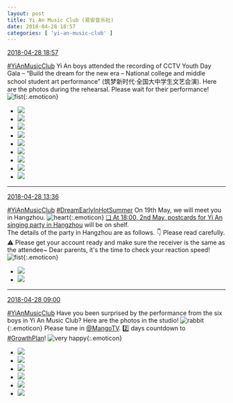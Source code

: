 ```yaml
---
layout: post
title: Yi An Music Club (易安音乐社)
date: 2018-04-28 18:57
categories: [ 'yi-an-music-club' ]
---
```


<div class="weibo-info">
  <a href="https://weibo.com/6094546964/GecI6eqfs">2018-04-28 18:57</a>
</div>

[#YiAnMusicClub](https://weibo.com/p/100808beae2e3e05b17b64f63ebedca39f19b2/super_index) Yi An boys attended the recording of CCTV Youth Day Gala – “Build the dream for the new era – National college and middle school student art performance” (筑梦新时代·全国大中学生文艺会演). Here are the photos during the rehearsal. Please wait for their performance! ![fist](https://img.t.sinajs.cn/t4/appstyle/expression/ext/normal/86/2018new_quantou_org.png){:.emoticon}

<!-- more -->

<ul class="weibo-pic-list-3">
  <li class="weibo-pic">
    <a href="http://wx3.sinaimg.cn/mw690/006Es64Aly1fqskkz81pmj31bh1z8b2a.jpg"><img src="http://wx3.sinaimg.cn/thumb150/006Es64Aly1fqskkz81pmj31bh1z8b2a.jpg"/></a>
  </li>
  <li class="weibo-pic">
    <a href="http://wx1.sinaimg.cn/mw690/006Es64Aly1fqskl0fp6dj31bh1z8x6p.jpg"><img src="http://wx1.sinaimg.cn/thumb150/006Es64Aly1fqskl0fp6dj31bh1z8x6p.jpg"/></a>
  </li>
  <li class="weibo-pic">
    <a href="http://wx2.sinaimg.cn/mw690/006Es64Aly1fqskl2c0ayj31bh1z8hdv.jpg"><img src="http://wx2.sinaimg.cn/thumb150/006Es64Aly1fqskl2c0ayj31bh1z8hdv.jpg"/></a>
  </li>
  <li class="weibo-pic">
    <a href="http://wx3.sinaimg.cn/mw690/006Es64Aly1fqskktsoqvj31bh1z81ky.jpg"><img src="http://wx3.sinaimg.cn/thumb150/006Es64Aly1fqskktsoqvj31bh1z81ky.jpg"/></a>
  </li>
  <li class="weibo-pic">
    <a href="http://wx3.sinaimg.cn/mw690/006Es64Aly1fqskl43xrrj31bh1z8u0x.jpg"><img src="http://wx3.sinaimg.cn/thumb150/006Es64Aly1fqskl43xrrj31bh1z8u0x.jpg"/></a>
  </li>
  <li class="weibo-pic">
    <a href="http://wx3.sinaimg.cn/mw690/006Es64Aly1fqskl68ztyj31bh1z8b2a.jpg"><img src="http://wx3.sinaimg.cn/thumb150/006Es64Aly1fqskl68ztyj31bh1z8b2a.jpg"/></a>
  </li>
  <li class="weibo-pic">
    <a href="http://wx1.sinaimg.cn/mw690/006Es64Aly1fqskkx56zkj33vc2kwkjp.jpg"><img src="http://wx1.sinaimg.cn/thumb150/006Es64Aly1fqskkx56zkj33vc2kwkjp.jpg"/></a>
  </li>
  <li class="weibo-pic">
    <a href="http://wx2.sinaimg.cn/mw690/006Es64Aly1fqskl6z35yj31400qowp2.jpg"><img src="http://wx2.sinaimg.cn/thumb150/006Es64Aly1fqskl6z35yj31400qowp2.jpg"/></a>
  </li>
  <li class="weibo-pic">
    <a href="http://wx3.sinaimg.cn/mw690/006Es64Aly1fqskl79uyuj31400qok3q.jpg"><img src="http://wx3.sinaimg.cn/thumb150/006Es64Aly1fqskl79uyuj31400qok3q.jpg"/></a>
  </li>
</ul>

---

<div class="weibo-info">
  <a href="https://weibo.com/6094546964/GeaBIrZAS">2018-04-28 13:36</a>
</div>

[#YiAnMusicClub](https://weibo.com/p/100808beae2e3e05b17b64f63ebedca39f19b2/super_index) [#DreamEarlyInHotSummer](https://weibo.com/p/1008087f2adb78e0df137f468cbafdcbd0ffcf) On 19th May, we will meet you in Hangzhou. ![heart](https://img.t.sinajs.cn/t4/appstyle/expression/ext/normal/8a/2018new_xin_org.png){:.emoticon} [❏ At 18:00, 2nd May, postcards for Yi An singing party in Hangzhou](http://t.cn/RuaVGBp) will be on shelf.  
The details of the party in Hangzhou are as follows. :point_down: Please read carefully. :warning:️ Please get your account ready and make sure the receiver is the same as the attendee~ Dear parents, it's the time to check your reaction speed! ![fist](https://img.t.sinajs.cn/t4/appstyle/expression/ext/normal/86/2018new_quantou_org.png){:.emoticon}

<!-- more -->

<ul class="weibo-pic-list-1">
  <li class="weibo-pic">
    <a href="http://wx3.sinaimg.cn/mw690/006Es64Aly1fqsbgbbnqzj31iq2wgb2a.jpg"><img src="http://wx3.sinaimg.cn/thumb150/006Es64Aly1fqsbgbbnqzj31iq2wgb2a.jpg"/></a>
  </li>
  <li class="weibo-pic">
    <a href="http://wx4.sinaimg.cn/mw690/006Es64Aly1fqsbg6je4mj30p0239qv5.jpg"><img src="http://wx4.sinaimg.cn/thumb150/006Es64Aly1fqsbg6je4mj30p0239qv5.jpg"/></a>
  </li>
</ul>

---

<div class="weibo-info">
  <a href="https://weibo.com/6094546964/Ge8NPdIjV">2018-04-28 09:00</a>
</div>

[#YiAnMusicClub](https://weibo.com/p/100808beae2e3e05b17b64f63ebedca39f19b2/super_index) Have you been surprised by the performance from the six boys in Yi An Music Club? Here are the photos in the studio! ![rabbit](https://img.t.sinajs.cn/t4/appstyle/expression/ext/normal/c6/2018new_tuzi_org.png){:.emoticon} Please tune in [@MangoTV](https://weibo.com/hunantv). :two: days countdown to [#GrowthPlan](https://weibo.com/p/100808fe7264e4339c41df171df3260846e152)! ![very happy](https://img.t.sinajs.cn/t4/appstyle/expression/ext/normal/1e/2018new_taikaixin_org.png){:.emoticon}

<ul class="weibo-pic-list-2">
  <li class="weibo-pic">
    <a href="http://wx4.sinaimg.cn/mw690/006Es64Aly1fqs3bo07opj318g1upncl.jpg"><img src="http://wx4.sinaimg.cn/thumb150/006Es64Aly1fqs3bo07opj318g1upncl.jpg"/></a>
  </li>
  <li class="weibo-pic">
    <a href="http://wx1.sinaimg.cn/mw690/006Es64Aly1fqs3br15fuj31e0231192.jpg"><img src="http://wx1.sinaimg.cn/thumb150/006Es64Aly1fqs3br15fuj31e0231192.jpg"/></a>
  </li>
  <li class="weibo-pic">
    <a href="http://wx1.sinaimg.cn/mw690/006Es64Aly1fqs3bjl3hbj31b81yvtoe.jpg"><img src="http://wx1.sinaimg.cn/thumb150/006Es64Aly1fqs3bjl3hbj31b81yvtoe.jpg"/></a>
  </li>
  <li class="weibo-pic">
    <a href="http://wx4.sinaimg.cn/mw690/006Es64Aly1fqs3bu75blj318g1up7oj.jpg"><img src="http://wx4.sinaimg.cn/thumb150/006Es64Aly1fqs3bu75blj318g1up7oj.jpg"/></a>
  </li>
  <li class="weibo-pic">
    <a href="http://wx1.sinaimg.cn/mw690/006Es64Aly1fqs3by5uaoj318g1upkba.jpg"><img src="http://wx1.sinaimg.cn/thumb150/006Es64Aly1fqs3by5uaoj318g1upkba.jpg"/></a>
  </li>
  <li class="weibo-pic">
    <a href="http://wx2.sinaimg.cn/mw690/006Es64Aly1fqs3c0ewdpj31gs277h41.jpg"><img src="http://wx2.sinaimg.cn/thumb150/006Es64Aly1fqs3c0ewdpj31gs277h41.jpg"/></a>
  </li>
</ul>

